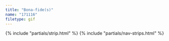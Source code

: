 ```yaml
---
title: "Bona-fide(s)"
name: "171116"
filetype: gif
---
```


{% include "partials/strip.html" %}
{% include "partials/nav-strips.html" %}